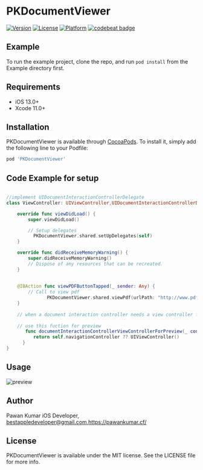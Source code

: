 # PKDocumentViewer

[![Version](https://img.shields.io/cocoapods/v/PKDocumentViewer.svg?style=flat)](https://cocoapods.org/pods/PKDocumentViewer)
[![License](https://img.shields.io/cocoapods/l/PKDocumentViewer.svg?style=flat)](https://cocoapods.org/pods/PKDocumentViewer)
[![Platform](https://img.shields.io/cocoapods/p/PKDocumentViewer.svg?style=flat)](https://cocoapods.org/pods/PKDocumentViewer)
[![codebeat badge](https://codebeat.co/badges/580517f8-efc8-4d20-89aa-900531610144)](https://codebeat.co/projects/github-com-pawanline-pkdocumentviewer-master)

## Example

To run the example project, clone the repo, and run `pod install` from the Example directory first.

## Requirements

- iOS 13.0+
- Xcode 11.0+

## Installation

PKDocumentViewer is available through [CocoaPods](https://cocoapods.org). To install
it, simply add the following line to your Podfile:

```ruby
pod 'PKDocumentViewer'
```


## Code Example for setup
```swift

//implement UIDocumentInteractionControllerDelegate
class ViewController: UIViewController,UIDocumentInteractionControllerDelegate {

    override func viewDidLoad() {
        super.viewDidLoad()

        // Setup delegates
          PKDocumentViewer.shared.setUpDelegates(self)
    }

    override func didReceiveMemoryWarning() {
        super.didReceiveMemoryWarning()
        // Dispose of any resources that can be recreated.
    }
    
    
    @IBAction func viewPDFButtonTapped(_ sender: Any) {
        // Call to view pdf
               PKDocumentViewer.shared.viewPdf(urlPath: "http://www.pdf995.com/samples/pdf.pdf", screenTitle: "Tesing Document")
    }
    
    // when a document interaction controller needs a view controller for presenting a document preview.
      
    // use this fuction for preview
       func documentInteractionControllerViewControllerForPreview(_ controller: UIDocumentInteractionController) -> UIViewController {
          return self.navigationController ?? UIViewController()
      }
}
```




## Usage

![preview](https://github.com/pawanline/PKDocumentViewer/blob/master/Example/PKDocumentViewer/PKDocumentViewerDemo.gif)


## Author

Pawan Kumar iOS Developer, bestappledeveloper@gmail.com,https://pawankumar.cf/

## License

PKDocumentViewer is available under the MIT license. See the LICENSE file for more info.
